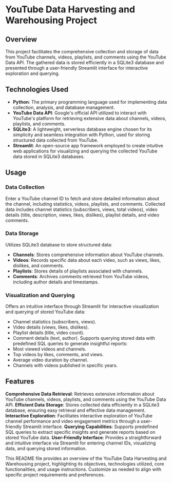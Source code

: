 # YouTube Data Harvesting and Warehousing Project

## Overview

This project facilitates the comprehensive collection and storage of data from YouTube channels, videos, playlists, and comments using the YouTube Data API. The gathered data is stored efficiently in a SQLite3 database and presented through a user-friendly Streamlit interface for interactive exploration and querying.

## Technologies Used

- **Python**: The primary programming language used for implementing data collection, analysis, and database management.
- **YouTube Data API**: Google's official API utilized to interact with YouTube's platform for retrieving extensive data about channels, videos, playlists, and comments.
- **SQLite3**: A lightweight, serverless database engine chosen for its simplicity and seamless integration with Python, used for storing structured data collected from YouTube.
- **Streamlit**: An open-source app framework employed to create intuitive web applications for visualizing and querying the collected YouTube data stored in SQLite3 databases.

## Usage

### Data Collection

Enter a YouTube channel ID to fetch and store detailed information about the channel, including statistics, videos, playlists, and comments.
Collected data includes channel statistics (subscribers, views, total videos), video details (title, description, views, likes, dislikes), playlist details, and video comments.

### Data Storage

Utilizes SQLite3 database to store structured data:
  - **Channels**: Stores comprehensive information about YouTube channels.
  - **Videos**: Records specific data about each video, such as views, likes, dislikes, and comments.
  - **Playlists**: Stores details of playlists associated with channels.
  - **Comments**: Archives comments retrieved from YouTube videos, including author details and timestamps.

### Visualization and Querying

Offers an intuitive interface through Streamlit for interactive visualization and querying of stored YouTube data:
  - Channel statistics (subscribers, views).
  - Video details (views, likes, dislikes).
  - Playlist details (title, video count).
  - Comment details (text, author).
Supports querying stored data with predefined SQL queries to generate insightful reports:
  - Most viewed videos and channels.
  - Top videos by likes, comments, and views.
  - Average video duration by channel.
  - Channels with videos published in specific years.

## Features

**Comprehensive Data Retrieval**: Retrieves extensive information about YouTube channels, videos, playlists, and comments using the YouTube Data API.
**Efficient Data Storage**: Stores collected data efficiently in a SQLite3 database, ensuring easy retrieval and effective data management.
**Interactive Exploration**: Facilitates interactive exploration of YouTube channel performance and video engagement metrics through a user-friendly Streamlit interface.
**Querying Capabilities**: Supports predefined SQL queries to extract specific insights and generate reports based on stored YouTube data.
**User-Friendly Interface**: Provides a straightforward and intuitive interface via Streamlit for entering channel IDs, visualizing data, and querying stored information.

This README file provides an overview of the YouTube Data Harvesting and Warehousing project, highlighting its objectives, technologies utilized, core functionalities, and usage instructions. Customize as needed to align with specific project requirements and preferences.
